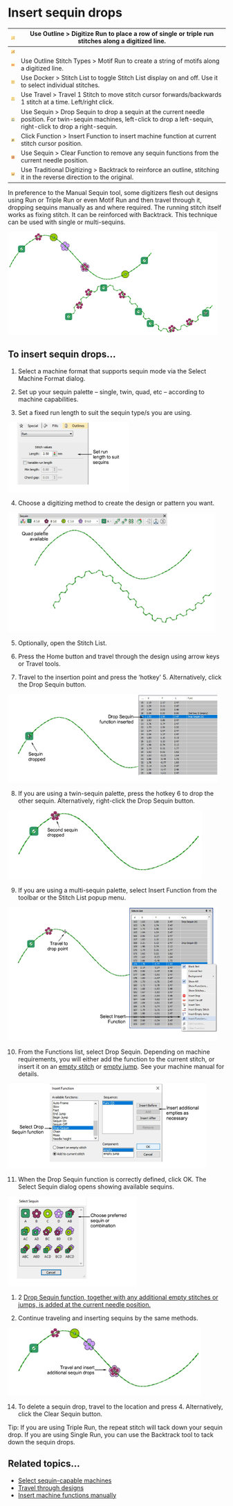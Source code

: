 # Insert sequin drops

| ![Run.png](assets/Run.png)                       | Use Outline > Digitize Run to place a row of single or triple run stitches along a digitized line.                                                                        |
| ------------------------------------------------ | ------------------------------------------------------------------------------------------------------------------------------------------------------------------------- |
| ![TripleRun.png](assets/TripleRun.png)           |                                                                                                                                                                           |
| ![MotifRun.png](assets/MotifRun.png)             | Use Outline Stitch Types > Motif Run to create a string of motifs along a digitized line.                                                                                 |
| ![StitchList.png](assets/StitchList.png)         | Use Docker > Stitch List to toggle Stitch List display on and off. Use it to select individual stitches.                                                                  |
| ![Travel1Stitch.png](assets/Travel1Stitch.png)   | Use Travel > Travel 1 Stitch to move stitch cursor forwards/backwards 1 stitch at a time. Left/right click.                                                               |
| ![DropSequin.png](assets/DropSequin.png)         | Use Sequin > Drop Sequin to drop a sequin at the current needle position. For twin-sequin machines, left-click to drop a left-sequin, right-click to drop a right-sequin. |
| ![InsertFunction.png](assets/InsertFunction.png) | Click Function > Insert Function to insert machine function at current stitch cursor position.                                                                            |
| ![ClearFunction.png](assets/ClearFunction.png)   | Use Sequin > Clear Function to remove any sequin functions from the current needle position.                                                                              |
| ![Backtrack.png](assets/Backtrack.png)           | Use Traditional Digitizing > Backtrack to reinforce an outline, stitching it in the reverse direction to the original.                                                    |

In preference to the Manual Sequin tool, some digitizers flesh out designs using Run or Triple Run or even Motif Run and then travel through it, dropping sequins manually as and where required. The running stitch itself works as fixing stitch. It can be reinforced with Backtrack. This technique can be used with single or multi-sequins.

![DropSequinsSample.png](assets/DropSequinsSample.png)

## To insert sequin drops...

1. Select a machine format that supports sequin mode via the Select Machine Format dialog.

2. Set up your sequin palette – single, twin, quad, etc – according to machine capabilities.

3. Set a fixed run length to suit the sequin type/s you are using.

![sequin_advanced00108.png](assets/sequin_advanced00108.png)

4. Choose a digitizing method to create the design or pattern you want.

![DropSequins1.png](assets/DropSequins1.png)

5. Optionally, open the Stitch List.

6. Press the Home button and travel through the design using arrow keys or Travel tools.

7. Travel to the insertion point and press the ‘hotkey’ 5. Alternatively, click the Drop Sequin button.

![InsertSequinDrop2.png](assets/InsertSequinDrop2.png)

8. If you are using a twin-sequin palette, press the hotkey 6 to drop the other sequin. Alternatively, right-click the Drop Sequin button.

![DropSequins3.png](assets/DropSequins3.png)

9. If you are using a multi-sequin palette, select Insert Function from the toolbar or the Stitch List popup menu.

![sequin_advanced00117.png](assets/sequin_advanced00117.png)

10. From the Functions list, select Drop Sequin. Depending on machine requirements, you will either add the function to the current stitch, or insert it on an [empty stitch](../../glossary/glossary) or [empty jump](../../glossary/glossary). See your machine manual for details.

![InsertFunctionDropSequin.png](assets/InsertFunctionDropSequin.png)

11. When the Drop Sequin function is correctly defined, click OK. The Select Sequin dialog opens showing available sequins.

![SelectSequinQuad.png](assets/SelectSequinQuad.png)

1. 2 [Drop Sequin function, together with any additional empty stitches or jumps, is added at the current needle position.](../../glossary/glossary)

2. Continue traveling and inserting sequins by the same methods.

![DropSequins5.png](assets/DropSequins5.png)

14. To delete a sequin drop, travel to the location and press 4. Alternatively, click the Clear Sequin button.

Tip: If you are using Triple Run, the repeat stitch will tack down your sequin drop. If you are using Single Run, you can use the Backtrack tool to tack down the sequin drops.

## Related topics...

- [Select sequin-capable machines](../sequin_basics/Select_sequin-capable_machines)
- [Travel through designs](../../Basics/view/Travel_through_designs)
- [Insert machine functions manually](../../Modifying/functions/Insert_machine_functions_manually)
